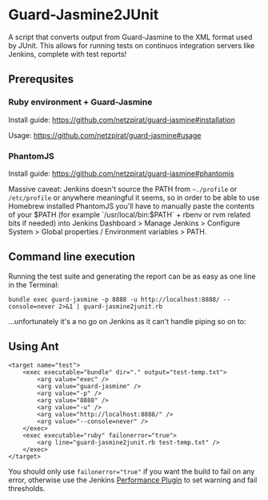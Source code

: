 Guard-Jasmine2JUnit
===================

A script that converts output from Guard-Jasmine to the XML format used by JUnit. This allows for running tests on continuos integration servers like Jenkins, complete with test reports!

## Prerequsites

### Ruby environment + Guard-Jasmine

Install guide: https://github.com/netzpirat/guard-jasmine#installation

Usage: https://github.com/netzpirat/guard-jasmine#usage

### PhantomJS

Install guide: https://github.com/netzpirat/guard-jasmine#phantomjs

Massive caveat: Jenkins doesn't source the PATH from `~./profile` or `/etc/profile` or anywhere meaningful it seems, so in order to be able to use Homebrew installed PhantomJS you'll have to manually paste the contents of your $PATH (for example `/usr/local/bin:$PATH` + rbenv or rvm related bits if needed) into Jenkins Dashboard > Manage Jenkins > Configure System > Global properties / Environment variables > PATH.

## Command line execution

Running the test suite and generating the report can be as easy as one line in the Terminal:

`bundle exec guard-jasmine -p 8888 -u http://localhost:8888/ --console=never 2>&1 | guard-jasmine2junit.rb`

…unfortunately it's a no go on Jenkins as it can't handle piping so on to:

## Using Ant

```
<target name="test">
	<exec executable="bundle" dir="." output="test-temp.txt">
		<arg value="exec" />
		<arg value="guard-jasmine" />
		<arg value="-p" />
		<arg value="8888" />
		<arg value="-u" />
		<arg value="http://localhost:8888/" />
		<arg value="--console=never" />
	</exec>
	<exec executable="ruby" failonerror="true">
		<arg line="guard-jasmine2junit.rb test-temp.txt" />
	</exec>
</target>
```

You should only use `failonerror="true"` if you want the build to fail on any error, otherwise use the Jenkins [Performance Plugin](https://wiki.jenkins-ci.org/display/JENKINS/Performance+Plugin) to set warning and fail thresholds.
